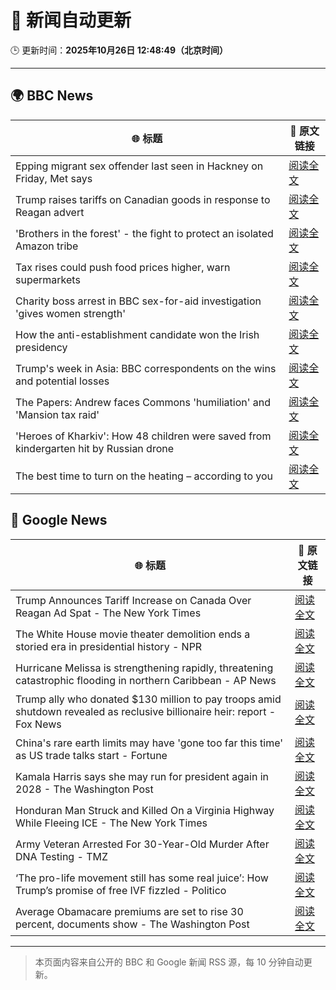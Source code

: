 # 🧠 新闻自动更新

🕒 更新时间：**2025年10月26日 12:48:49（北京时间）**

---

## 🌍 BBC News

| 🌐 标题 | 🔗 原文链接 |
|--------|-------------|
| Epping migrant sex offender last seen in Hackney on Friday, Met says | [阅读全文](https://www.bbc.com/news/articles/cn97jpy41n0o?at_medium=RSS&at_campaign=rss) |
| Trump raises tariffs on Canadian goods in response to Reagan advert | [阅读全文](https://www.bbc.com/news/articles/cx2ljgrm78zo?at_medium=RSS&at_campaign=rss) |
| 'Brothers in the forest' - the fight to protect an isolated Amazon tribe | [阅读全文](https://www.bbc.com/news/articles/cjw92x915xlo?at_medium=RSS&at_campaign=rss) |
| Tax rises could push food prices higher, warn supermarkets | [阅读全文](https://www.bbc.com/news/articles/c620gy43pe4o?at_medium=RSS&at_campaign=rss) |
| Charity boss arrest in BBC sex-for-aid investigation 'gives women strength' | [阅读全文](https://www.bbc.com/news/articles/cgkzg680j7lo?at_medium=RSS&at_campaign=rss) |
| How the anti-establishment candidate won the Irish presidency | [阅读全文](https://www.bbc.com/news/articles/cgjd8z8049do?at_medium=RSS&at_campaign=rss) |
| Trump's week in Asia: BBC correspondents on the wins and potential losses | [阅读全文](https://www.bbc.com/news/articles/c9d6jnn37l2o?at_medium=RSS&at_campaign=rss) |
| The Papers: Andrew faces Commons 'humiliation' and 'Mansion tax raid' | [阅读全文](https://www.bbc.com/news/articles/c6256l7xy86o?at_medium=RSS&at_campaign=rss) |
| 'Heroes of Kharkiv': How 48 children were saved from kindergarten hit by Russian drone | [阅读全文](https://www.bbc.com/news/articles/c9q1w9ypl8jo?at_medium=RSS&at_campaign=rss) |
| The best time to turn on the heating – according to you | [阅读全文](https://www.bbc.com/news/articles/cgqly9ynnd4o?at_medium=RSS&at_campaign=rss) |

## 📰 Google News

| 🌐 标题 | 🔗 原文链接 |
|--------|-------------|
| Trump Announces Tariff Increase on Canada Over Reagan Ad Spat - The New York Times | [阅读全文](https://news.google.com/rss/articles/CBMiggFBVV95cUxOREZ2dF9QOGZnME9jQzBldEpqdE9MQVJmNXFDd1RNLWI4cE4weUhEOWs4R1luN0FOOThFTWdHc1hkQzlOMWNoVVZ6T3o5NlRLemEtVFJJcGxRV0RoZVJDS1FxQmM2OGJRMFBNU3RxVFRMT19XSmQ0MWJYRzNsWlN2NVl3?oc=5) |
| The White House movie theater demolition ends a storied era in presidential history - NPR | [阅读全文](https://news.google.com/rss/articles/CBMinwFBVV95cUxOMi1ncG02VjNlX09wQk9mbDJ5WlhMUmtJc3I2Mm5VMktnRFVPLXpJZUxKa1NlWDR1SG1Ma1lvRUtqSlRyX3dPekM5WHVMUGdMMWRpbURjaXBORThZUV9fWGIwbFFIVEVHaE43bEM0cXNwMF9USzZwUF8yN1pqV1QxdDdsaVZ6a2lkNmFvdEdoZG9RRWdiN2x3ZVR6YzhTOVU?oc=5) |
| Hurricane Melissa is strengthening rapidly, threatening catastrophic flooding in northern Caribbean - AP News | [阅读全文](https://news.google.com/rss/articles/CBMiqwFBVV95cUxNeHZMX2VyTGFoVmszZXNZVVlTM3p1bkt3dTZBQ2ttTk1sb1g1VkNIMGRfSjJkQUo3RjloTnl6NUY3TjdUVjktS19sYm8xR2JteUwxN1FHMW9TNG9zX2xySEtOUFh2RWhhVzlRTEdLMnpxcEdGV2lvb3V2MmNyVEpQMWpwV1dtamlIMVN6SXFOXy1mXzhVUldGMFdjNEstY1NvMmlsbDdhUFpBZlU?oc=5) |
| Trump ally who donated $130 million to pay troops amid shutdown revealed as reclusive billionaire heir: report - Fox News | [阅读全文](https://news.google.com/rss/articles/CBMiwgFBVV95cUxNeElOUzNHRVZ5Rms5M0hrbmRYcHNlblEzWkstZ3paRmRKdFlmWThNUkN0dEtWRDZZVXF3TjhHTGQyMTZxOTVLdkhFYTZ5RldDaFVzaWdGakxxN0htY1hYXzd3VWNnVVNlQV9heEo0U3p3Mk5NUExKR1BfaERoUG51TElQelR0X0N2SUlGa0hOckpzTFNuYzludURYTnd6OHR1ampyVHRqb3pyY3VOcmRiNFdNOUJhZGVuSTBxM2pRUkhLdw?oc=5) |
| China's rare earth limits may have 'gone too far this time' as US trade talks start - Fortune | [阅读全文](https://news.google.com/rss/articles/CBMipgFBVV95cUxPSnN3OUJaLVBHb3hEbTZsUlFuQ2RGUzlDaFMwSk9sUGhjNUxNeWRYSVFnRWdVLTk3YzdpQVplZ2VXaDR2Qlg0YlN3TXRGbFY1ZERZWTVoLUhxT0JjUDA2cks2dzdHblpnZUF3Q0paMHZmVDJDZHFWeTNoZzM5OWxCVVVZdXFpZVlLUWhwekZGRFZTS1VweFhZZThLS05QczdEWWZDeEJn?oc=5) |
| Kamala Harris says she may run for president again in 2028 - The Washington Post | [阅读全文](https://news.google.com/rss/articles/CBMihgFBVV95cUxNR0V1cEdOLWNYekZMcEozZkdSZ0hocEIxcnpRdWVaYjZsSnk5MVBrYWFKQmQxRGlCQXVUM3Buc1lRYVNEMFlWZWJKVnBRNnRxdTdubFIzRHJwMmJBMmNGanhPTjRQU3hWdzRKcU84SnNENXNZTUhaNUFhZXl5am00VFJLNnN2dw?oc=5) |
| Honduran Man Struck and Killed On a Virginia Highway While Fleeing ICE - The New York Times | [阅读全文](https://news.google.com/rss/articles/CBMie0FVX3lxTFBkbG9VZWUtUXRJMGpITHJTU21kZ1l2WG9tYVpOREc3UDR3QU5fbHZmRVBRZ3VjWm5GUTFWRmUxOWhBVjRYQmlKMW1TS2NLUEFkMzZyTTZHdjZTT19MczVRM3l2U0RvU25vRkE5c3psWVk4Zm1Ra2tSNVYzOA?oc=5) |
| Army Veteran Arrested For 30-Year-Old Murder After DNA Testing - TMZ | [阅读全文](https://news.google.com/rss/articles/CBMiiwFBVV95cUxPWDRCeVdSXzk4eXItVy1HZ2Y1Q0lnMWlnSmNVRzRpVmJRZEVhekRxRG5ZbmdyVjB0QldVeXNWQkN5SVpkN2tnMlVVZ1QwTU9ueW0zb01ydnZhNzMzdUdPM3h1dU5qQnltcmg2cGJVcVZvM1FNZGJQVmhQSnNWRm1MLWUwZE4wbE1VZWF30gGLAUFVX3lxTE9lRnNvMHNqT3ZackM4Z0syb1NibHJUdDk1bGREWi1ybzJWRG5Ic1NhTGRSdEJnY2dPTmpObE00dktVZlpJN2Z6NHNESHFDSWNnVGpDcnFRN2lIOUdkOXM2cEZHR1RWdHRmWjFvY1VLV2pINWQ3R0d5cll0b2hIcDc5RWpvZmdzRnVTQWs?oc=5) |
| ‘The pro-life movement still has some real juice’: How Trump’s promise of free IVF fizzled - Politico | [阅读全文](https://news.google.com/rss/articles/CBMi0gFBVV95cUxOX1daTktYR0o1SGF2SlRHLXpSdHhudWFtdzVJYk1Oc3Z5Qm5UbjltbUt1R1l3X2Z3WGJDMHN5YjJfS1FCQzV6TXB4U0NPOWxSOFNFTnVOMDM4N3pzcWtDTUpYY3NNcXlXb3NGcVo0ZnpKcmdWVXhJWFpraEp6TlMxWTh3a0NCdVlRSWRfQ05Ib29IZllid0lXRnlWSFRMY1JjUk9jZnhENW9NbjdlV1V4bmc0TmhvZE00RU14bmlZUkFZM0NrSHRKUlZnckZoR2hpbWc?oc=5) |
| Average Obamacare premiums are set to rise 30 percent, documents show - The Washington Post | [阅读全文](https://news.google.com/rss/articles/CBMijAFBVV95cUxPamdidlh6SnVTc3duMXdGUTBTYmdydE1qR3hiSHVIRjVNNHloZ0hseUJMZWVqSGdjUFQ5OVVoMGVmNFM1Ml84cWdQd3dMMWY4YmdmZ3llWjZDel96ZmRxcWhRenYxZ0ludG9vX0h6dEhlR2tpNVJMeVp2VTEzNnE1eDZ5ZVJlMC1pSnBmZQ?oc=5) |

---
> 本页面内容来自公开的 BBC 和 Google 新闻 RSS 源，每 10 分钟自动更新。